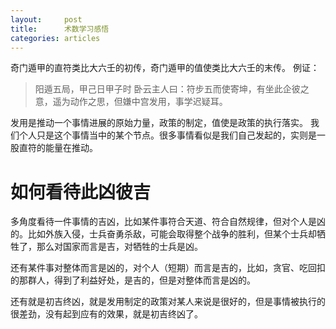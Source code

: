 ```yaml
---
layout:		post
title:		术数学习感悟
categories:	articles
---
```


奇门遁甲的直符类比大六壬的初传，奇门遁甲的值使类比大六壬的末传。
例证：

> 阳遁五局，甲己日甲子时
> 卧云主人曰：符步五而使寄坤，有坐此企彼之意，遥为动作之思，但嫌中宫发用，事学迟疑耳。

发用是推动一个事情进展的原始力量，政策的制定，值使是政策的执行落实。
我们个人只是这个事情当中的某个节点。很多事情看似是我们自己发起的，实则是一股直符的能量在推动。


# 如何看待此凶彼吉

多角度看待一件事情的吉凶，比如某件事符合天道、符合自然规律，但对个人是凶的。比如外族入侵，士兵奋勇杀敌，可能会取得整个战争的胜利，但某个士兵却牺牲了，那么对国家而言是吉，对牺牲的士兵是凶。

还有某件事对整体而言是凶的，对个人（短期）而言是吉的，比如，贪官、吃回扣的那群人，得到了利益好处，是吉的，但是对整体而言是凶的。


还有就是初吉终凶，就是发用制定的政策对某人来说是很好的，但是事情被执行的很差劲，没有起到应有的效果，就是初吉终凶了。